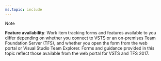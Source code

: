 ```yaml
---
ms.topic: include
---
```



> [!NOTE]  
> **Feature availability**: Work item tracking forms and features available to you differ depending on whether you connect to VSTS or an on-premises Team Foundation Server (TFS), and whether you open the form from the web portal or Visual Studio Team Explorer. Forms and guidance provided in this topic reflect those available from the web portal for VSTS and TFS 2017.     
